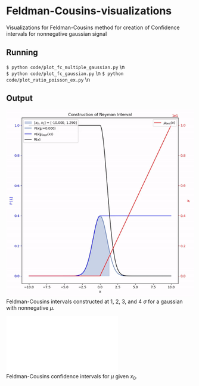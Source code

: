 # Feldman-Cousins-visualizations
Visualizations for Feldman-Cousins method for creation of Confidence intervals for nonnegative gaussian signal

## Running
`$ python code/plot_fc_multiple_gaussian.py` \n  
`$ python code/plot_fc_gaussian.py` \n
`$ python code/plot_ratio_poisson_ex.py` \n  

## Output
![output/neyman_belt_construction.gif](./output/neyman_belt_construction.gif)  
Feldman-Cousins intervals constructed at 1, 2, 3, and 4 $\sigma$ for a gaussian with nonnegative $\mu$.

![Original FC Method paper from 1998](./doc/FC-Confidence-Intervals_x0_2.500.pdf)  
Feldman-Cousins confidence intervals for $\mu$ given $x_0$.

